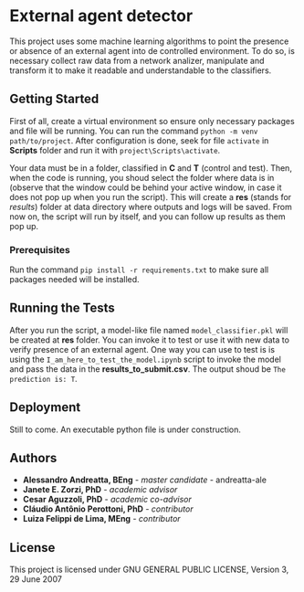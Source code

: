 # External agent detector

This project uses some machine learning algorithms to point the presence or absence of an external agent into de controlled environment.
To do so, is necessary collect raw data from a network analizer, manipulate and transform it to make it readable and understandable to the classifiers.

## Getting Started

First of all, create a virtual environment so ensure only necessary packages and file will be running.
You can run the command `python -m venv path/to/project`. After configuration is done, seek for file `activate` in **Scripts** folder and run it with `project\Scripts\activate`.

Your data must be in a folder, classified in **C** and **T** (control and test).
Then, when the code is running, you shoud select the folder where data is in (observe that the window could be behind your active window, in case it does not pop up when you run the script).
This will create a **res** (stands for *results*) folder at data directory where outputs and logs will be saved.
From now on, the script will run by itself, and you can follow up results as them pop up.

### Prerequisites

Run the command `pip install -r requirements.txt` to make sure all packages needed will be installed.


## Running the Tests

After you run the script, a model-like file named `model_classifier.pkl` will be created at **res** folder. 
You can invoke it to test or use it with new data to verify presence of an external agent.
One way you can use to test is is using the `I_am_here_to_test_the_model.ipynb` script to invoke the model and pass the data in the **results_to_submit.csv**. The output shoud be `The prediction is: T`.

## Deployment

Still to come. An executable python file is under construction.


## Authors

* **Alessandro Andreatta, BEng** - *master candidate* - andreatta-ale
* **Janete E. Zorzi, PhD** - *academic advisor*
* **Cesar Aguzzoli, PhD** - *academic co-advisor*
* **Cláudio Antônio Perottoni, PhD** - *contributor*
* **Luiza Felippi de Lima, MEng** - *contributor*


## License

This project is licensed under GNU GENERAL PUBLIC LICENSE, Version 3, 29 June 2007
